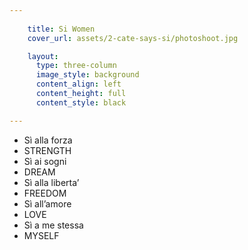 ```yaml
---
  
    title: Si Women
    cover_url: assets/2-cate-says-si/photoshoot.jpg

    layout:
      type: three-column
      image_style: background
      content_align: left
      content_height: full
      content_style: black

---
```

<ul class="list">
  <li>Sì alla forza</li>
  <li>STRENGTH</li>
  <li>Sì ai sogni</li>
  <li>DREAM</li>
  <li>Sì alla liberta’</li>
  <li>FREEDOM</li>
  <li>Sì all’amore</li>
  <li>LOVE</li>
  <li>Sì a me stessa</li>
  <li>MYSELF</li>
</ul>
